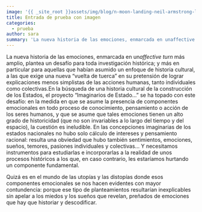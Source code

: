 ```yaml
---
image: '{{ _site_root }}assets/img/blog/n-moon-landing-neil-armstrong-large570.jpg'
title: Entrada de prueba con imagen
categories:
  - prueba
author: sara
summary: 'La nueva historia de las emociones, enmarcada en unaffective turn más amplio, plantea un desafío para toda investigación histórica; y más en particular para aquellas que habían asumido un enfoque de historia cultural, a las que exige una nueva “vuelta de tuerca” en su pretensión de lograr explicaciones menos simplistas de las acciones humanas, tanto individuales como colectivas.En la búsqueda de una historia cultural de la construcción de los Estados, el proyecto “Imaginarios de Estado…” se ha topado con este desafío: en la medida en que se asume la presencia de componentes emocionales en todo proceso de conocimiento, pensamiento o acción de los seres humanos, y que se asume que tales emociones tienen un alto grado de historicidad (que no son invariables a lo largo del tiempo y del espacio), la cuestión es ineludible. En las concepciones imaginarias de los estados nacionales no hubo solo cálculo de intereses y pensamiento racional: resulta una obviedad que hubo también sentimientos, emociones, sueños, temores, pasiones individuales y colectivas… Y necesitamos instrumentos para estudiarlas e incorporarlas a la realidad de unos procesos históricos a los que, en caso contrario, les estaríamos hurtando un componente fundamental.'
---
```

<p>La nueva historia de las emociones, enmarcada en un<em style="background-color: initial;">affective turn</em> más amplio, plantea un desafío para toda investigación histórica; y más en particular para aquellas que habían asumido un enfoque de historia cultural, a las que exige una nueva “vuelta de tuerca” en su pretensión de lograr explicaciones menos simplistas de las acciones humanas, tanto individuales como colectivas.En la búsqueda de una historia cultural de la construcción de los Estados, el proyecto “Imaginarios de Estado&hellip;” se ha topado con este desafío: en la medida en que se asume la presencia de componentes emocionales en todo proceso de conocimiento, pensamiento o acción de los seres humanos, y que se asume que tales emociones tienen un alto grado de historicidad (que no son invariables a lo largo del tiempo y del espacio), la cuestión es ineludible. En las concepciones imaginarias de los estados nacionales no hubo solo cálculo de intereses y pensamiento racional: resulta una obviedad que hubo también sentimientos, emociones, sueños, temores, pasiones individuales y colectivas&hellip; Y necesitamos instrumentos para estudiarlas e incorporarlas a la realidad de unos procesos históricos a los que, en caso contrario, les estaríamos hurtando un componente fundamental.</p><p>Quizá es en el mundo de las utopías y las distopías donde esos componentes emocionales se nos hacen evidentes con mayor contundencia: porque ese tipo de planteamientos resultarían inexplicables sin apelar a los miedos y los sueños que revelan, preñados de emociones que hay que historiar y descodificar.</p>